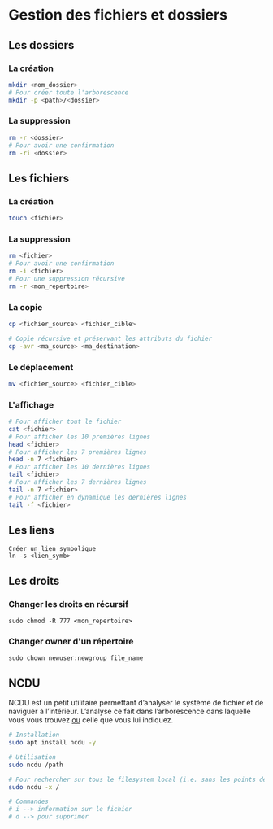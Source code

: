 # Gestion des fichiers et dossiers



## Les dossiers

### La création

```bash
mkdir <nom_dossier>
# Pour créer toute l'arborescence
mkdir -p <path>/<dossier>
```

### La suppression

```bash
rm -r <dossier>
# Pour avoir une confirmation
rm -ri <dossier>
```



## Les fichiers

### La création

```bash
touch <fichier>
```

### La suppression

```bash
rm <fichier>
# Pour avoir une confirmation
rm -i <fichier>
# Pour une suppression récursive
rm -r <mon_repertoire>
```

### La copie

```bash
cp <fichier_source> <fichier_cible>

# Copie récursive et préservant les attributs du fichier
cp -avr <ma_source> <ma_destination>
```

### Le déplacement

```bash
mv <fichier_source> <fichier_cible>
```

### L'affichage

```bash
# Pour afficher tout le fichier
cat <fichier>
# Pour afficher les 10 premières lignes
head <fichier>
# Pour afficher les 7 premières lignes
head -n 7 <fichier>
# Pour afficher les 10 dernières lignes
tail <fichier>
# Pour afficher les 7 dernières lignes
tail -n 7 <fichier>
# Pour afficher en dynamique les dernières lignes
tail -f <fichier>
```



## Les liens

```shell
Créer un lien symbolique
ln -s <lien_symb>
```



## Les droits

### Changer les droits en récursif

```shell
sudo chmod -R 777 <mon_repertoire>
```

### Changer owner d'un répertoire

```shell
sudo chown newuser:newgroup file_name
```



## NCDU

NCDU est un petit utilitaire permettant d’analyser le système de fichier et de naviguer à l’intérieur.
L’analyse ce fait dans l’arborescence dans laquelle vous vous trouvez <u>ou</u> celle que vous lui indiquez.

```bash
# Installation
sudo apt install ncdu -y

# Utilisation
sudo ncdu /path

# Pour rechercher sur tous le filesystem local (i.e. sans les points de montage)
sudo ncdu -x /

# Commandes
# i --> information sur le fichier
# d --> pour supprimer
```

